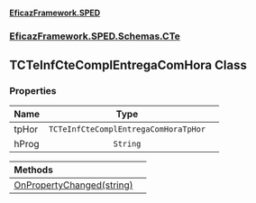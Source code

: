 #### [EficazFramework.SPED](EficazFrameworkSPED.md 'EficazFramework SPED')
### [EficazFramework.SPED.Schemas.CTe](EficazFramework.SPED.Schemas.CTe.md 'EficazFramework.SPED.Schemas.CTe')

## TCTeInfCteComplEntregaComHora Class
### Properties

| Name | Type | |
| :--- | :---: | :--- |
| tpHor | `TCTeInfCteComplEntregaComHoraTpHor` |  |
| hProg | `String` |  |

| Methods | |
| :--- | :--- |
| [OnPropertyChanged(string)](EficazFramework.SPED.Schemas.CTe/TCTeInfCteComplEntregaComHora/OnPropertyChanged(string).md 'EficazFramework.SPED.Schemas.CTe.TCTeInfCteComplEntregaComHora.OnPropertyChanged(string)') | |
